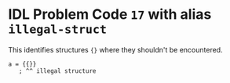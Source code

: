 # IDL Problem Code `17` with alias `illegal-struct`

<!--@include: ./severity/execution_error.md-->

This identifies structures `{}` where they shouldn't be encountered.

```idl
a = {{}}
   ; ^^ illegal structure
```
